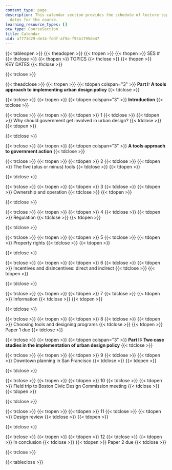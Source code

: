 ```yaml
---
content_type: page
description: This calendar section provides the schedule of lecture topics and key
  dates for the course.
learning_resource_types: []
ocw_type: CourseSection
title: Calendar
uid: af773d29-de14-fddf-af9a-f95b1795de47
---
```


{{< tableopen >}}
{{< theadopen >}}
{{< tropen >}}
{{< thopen >}}
SES #
{{< thclose >}}
{{< thopen >}}
TOPICS
{{< thclose >}}
{{< thopen >}}
KEY DATES
{{< thclose >}}

{{< trclose >}}

{{< theadclose >}}
{{< tropen >}}
{{< tdopen colspan="3" >}}
**Part I: A tools approach to implementing urban design policy**
{{< tdclose >}}

{{< trclose >}}
{{< tropen >}}
{{< tdopen colspan="3" >}}
**Introduction**
{{< tdclose >}}

{{< trclose >}}
{{< tropen >}}
{{< tdopen >}}
1
{{< tdclose >}}
{{< tdopen >}}
Why should government get involved in urban design?
{{< tdclose >}}
{{< tdopen >}}
  

{{< tdclose >}}

{{< trclose >}}
{{< tropen >}}
{{< tdopen colspan="3" >}}
**A tools approach to government action**
{{< tdclose >}}

{{< trclose >}}
{{< tropen >}}
{{< tdopen >}}
2
{{< tdclose >}}
{{< tdopen >}}
The five (plus or minus) tools
{{< tdclose >}}
{{< tdopen >}}
  

{{< tdclose >}}

{{< trclose >}}
{{< tropen >}}
{{< tdopen >}}
3
{{< tdclose >}}
{{< tdopen >}}
Ownership and operation
{{< tdclose >}}
{{< tdopen >}}
  

{{< tdclose >}}

{{< trclose >}}
{{< tropen >}}
{{< tdopen >}}
4
{{< tdclose >}}
{{< tdopen >}}
Regulation
{{< tdclose >}}
{{< tdopen >}}
  

{{< tdclose >}}

{{< trclose >}}
{{< tropen >}}
{{< tdopen >}}
5
{{< tdclose >}}
{{< tdopen >}}
Property rights
{{< tdclose >}}
{{< tdopen >}}
  

{{< tdclose >}}

{{< trclose >}}
{{< tropen >}}
{{< tdopen >}}
6
{{< tdclose >}}
{{< tdopen >}}
Incentives and disincentives: direct and indirect
{{< tdclose >}}
{{< tdopen >}}
  

{{< tdclose >}}

{{< trclose >}}
{{< tropen >}}
{{< tdopen >}}
7
{{< tdclose >}}
{{< tdopen >}}
Information
{{< tdclose >}}
{{< tdopen >}}
  

{{< tdclose >}}

{{< trclose >}}
{{< tropen >}}
{{< tdopen >}}
8
{{< tdclose >}}
{{< tdopen >}}
Choosing tools and designing programs
{{< tdclose >}}
{{< tdopen >}}
Paper 1 due
{{< tdclose >}}

{{< trclose >}}
{{< tropen >}}
{{< tdopen colspan="3" >}}
**Part II: Two case studies in the implementation of urban design policy**
{{< tdclose >}}

{{< trclose >}}
{{< tropen >}}
{{< tdopen >}}
9
{{< tdclose >}}
{{< tdopen >}}
Downtown planning in San Francisco
{{< tdclose >}}
{{< tdopen >}}
  

{{< tdclose >}}

{{< trclose >}}
{{< tropen >}}
{{< tdopen >}}
10
{{< tdclose >}}
{{< tdopen >}}
Field trip to Boston Civic Design Commission meeting
{{< tdclose >}}
{{< tdopen >}}
  

{{< tdclose >}}

{{< trclose >}}
{{< tropen >}}
{{< tdopen >}}
11
{{< tdclose >}}
{{< tdopen >}}
Design review
{{< tdclose >}}
{{< tdopen >}}
  

{{< tdclose >}}

{{< trclose >}}
{{< tropen >}}
{{< tdopen >}}
12
{{< tdclose >}}
{{< tdopen >}}
In conclusion
{{< tdclose >}}
{{< tdopen >}}
Paper 2 due
{{< tdclose >}}

{{< trclose >}}

{{< tableclose >}}